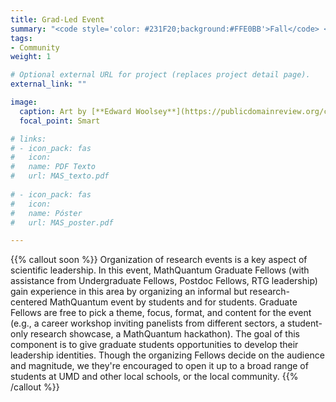 ```yaml
---
title: Grad-Led Event
summary: "<code style='color: #231F20;background:#FFE0BB'>Fall</code> <br> An event imagined and organized by MathQuantum graduate fellows with assistance from the RTG community. Topics and format vary."
tags:
- Community
weight: 1

# Optional external URL for project (replaces project detail page).
external_link: ""

image:
  caption: Art by [**Edward Woolsey**](https://publicdomainreview.org/collection/fancy-turning)
  focal_point: Smart

# links:
# - icon_pack: fas
#   icon:
#   name: PDF Texto
#   url: MAS_texto.pdf
  
# - icon_pack: fas
#   icon:
#   name: Póster
#   url: MAS_poster.pdf

---
```


{{% callout soon %}}
Organization of research events is a key aspect of scientific leadership. In this event, MathQuantum Graduate Fellows (with assistance from Undergraduate Fellows, Postdoc Fellows, RTG leadership) gain experience in this area by organizing an informal but research-centered MathQuantum event by students and for students. Graduate Fellows are free to pick a theme, focus, format, and content for the event (e.g., a career workshop inviting panelists from different sectors, a student-only research showcase, a MathQuantum hackathon). The goal of this component is to give graduate students opportunities to develop their leadership identities. Though the organizing Fellows decide on the audience and magnitude, we they're encouraged to open it up to a broad range of students at UMD and other local schools, or the local community.
{{% /callout %}}
